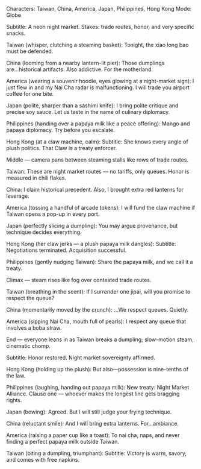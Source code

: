 Characters: Taiwan, China, America, Japan, Philippines, Hong Kong
Mode: Globe

Subtitle: A neon night market. Stakes: trade routes, honor, and very specific snacks.

Taiwan (whisper, clutching a steaming basket): Tonight, the xiao long bao must be defended.

China (looming from a nearby lantern-lit pier): Those dumplings are...historical artifacts. Also addictive. For the motherland.

America (wearing a souvenir hoodie, eyes glowing at a night-market sign): I just flew in and my Nai Cha radar is malfunctioning. I will trade you airport coffee for one bite.

Japan (polite, sharper than a sashimi knife): I bring polite critique and precise soy sauce. Let us taste in the name of culinary diplomacy.

Philippines (handing over a papaya milk like a peace offering): Mango and papaya diplomacy. Try before you escalate.

Hong Kong (at a claw machine, calm): Subtitle: She knows every angle of plush politics. That Claw is a treaty enforcer.

Middle — camera pans between steaming stalls like rows of trade routes.

Taiwan: These are night market routes — no tariffs, only queues. Honor is measured in chili flakes.

China: I claim historical precedent. Also, I brought extra red lanterns for leverage.

America (tossing a handful of arcade tokens): I will fund the claw machine if Taiwan opens a pop-up in every port.

Japan (perfectly slicing a dumpling): You may argue provenance, but technique decides everything.

Hong Kong (her claw jerks — a plush papaya milk dangles): Subtitle: Negotiations terminated. Acquisition successful.

Philippines (gently nudging Taiwan): Share the papaya milk, and we call it a treaty.

Climax — steam rises like fog over contested trade routes.

Taiwan (breathing in the scent): If I surrender one jipai, will you promise to respect the queue?

China (momentarily moved by the crunch): ...We respect queues. Quietly.

America (sipping Nai Cha, mouth full of pearls): I respect any queue that involves a boba straw.

End — everyone leans in as Taiwan breaks a dumpling; slow-motion steam, cinematic chomp.

Subtitle: Honor restored. Night market sovereignty affirmed.

Hong Kong (holding up the plush): But also—possession is nine-tenths of the law.

Philippines (laughing, handing out papaya milk): New treaty: Night Market Alliance. Clause one — whoever makes the longest line gets bragging rights.

Japan (bowing): Agreed. But I will still judge your frying technique.

China (reluctant smile): And I will bring extra lanterns. For...ambiance.

America (raising a paper cup like a toast): To nai cha, naps, and never finding a perfect papaya milk outside Taiwan.

Taiwan (biting a dumpling, triumphant): Subtitle: Victory is warm, savory, and comes with free napkins.